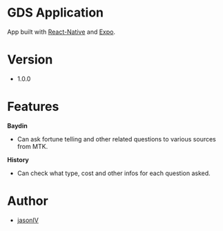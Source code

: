 # GDS Application

App built with [React-Native](https://reactnative.dev) and [Expo](https://expo.io).

# Version

- 1.0.0

# Features

**Baydin**

- Can ask fortune telling and other related questions to various sources from MTK.

**History**

- Can check what type, cost and other infos for each question asked.

# Author

- [jasonIV](https://github.com/jasonIV)
